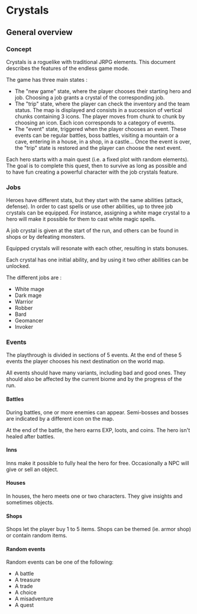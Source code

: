 # Crystals

## General overview

### Concept

Crystals is a roguelike with traditional JRPG elements.
This document describes the features of the endless game mode.

The game has three main states :

- The "new game" state, where the player chooses their starting hero and job. Choosing a job grants a crystal of the corresponding job.
- The "trip" state, where the player can check the inventory and the team status. The map is displayed and consists in a succession of vertical chunks containing 3 icons. The player moves from chunk to chunk by choosing an icon. Each icon corresponds to a category of events.
- The "event" state, triggered when the player chooses an event. These events can be regular battles, boss battles, visiting a mountain or a cave, entering in a house, in a shop, in a castle… Once the event is over, the "trip" state is restored and the player can choose the next event.

Each hero starts with a main quest (i.e. a fixed plot with random elements). The goal is to complete this quest, then to survive as long as possible and to have fun creating a powerful character with the job crystals feature.

### Jobs

Heroes have different stats, but they start with the same abilities (attack, defense). In order to cast spells or use other abilities, up to three job crystals can be equipped. For instance, assigning a white mage crystal to a hero will make it possible for them to cast white magic spells.

A job crystal is given at the start of the run, and others can be found in shops or by defeating monsters.

Equipped crystals will resonate with each other, resulting in stats bonuses.

Each crystal has one initial ability, and by using it two other abilities can be unlocked.

The different jobs are :

- White mage
- Dark mage
- Warrior
- Robber
- Bard
- Geomancer
- Invoker

### Events

The playthrough is divided in sections of 5 events. At the end of these 5 events the player chooses his next destination on the world map.

All events should have many variants, including bad and good ones. They should also be affected by the current biome and by the progress of the run.

#### Battles

During battles, one or more enemies can appear.
Semi-bosses and bosses are indicated by a different icon on the map.

At the end of the battle, the hero earns EXP, loots, and coins.
The hero isn't healed after battles.

#### Inns

Inns make it possible to fully heal the hero for free.
Occasionally a NPC will give or sell an object.

#### Houses

In houses, the hero meets one or two characters. They give insights and sometimes objects.

#### Shops

Shops let the player buy 1 to 5 items. Shops can be themed (ie. armor shop) or contain random items.

#### Random events

Random events can be one of the following:

- A battle
- A treasure
- A trade
- A choice
- A misadventure
- A quest